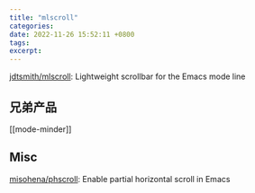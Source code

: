 ```yaml
---
title: "mlscroll"
categories: 
date: 2022-11-26 15:52:11 +0800
tags: 
excerpt: 
---
```


[jdtsmith/mlscroll](https://github.com/jdtsmith/mlscroll): Lightweight scrollbar for the Emacs mode line



## 兄弟产品

[[mode-minder]]


## Misc

[misohena/phscroll](https://github.com/misohena/phscroll): Enable partial horizontal scroll in Emacs

